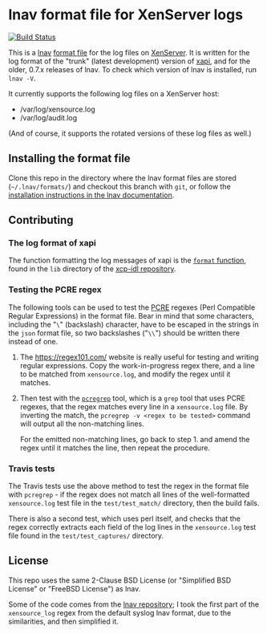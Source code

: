 # lnav format file for XenServer logs
[![Build Status](https://travis-ci.org/gaborigloi/lnav_xenserver_logs.svg?branch=lnav_0.7)](https://travis-ci.org/gaborigloi/lnav_xenserver_logs)

This is a [lnav](http://lnav.org/) [format
file](https://github.com/tstack/lnav/blob/v0.7.3/docs/source/formats.rst) for
the log files on [XenServer](http://xenserver.org/). It is written for the log
format of the "trunk" (latest development) version of
[xapi](https://xapi-project.github.io/), and for the older, 0.7.x releases of
lnav. To check which version of lnav is installed, run `lnav -V`.

It currently supports the following log files on a XenServer host:

- /var/log/xensource.log
- /var/log/audit.log

(And of course, it supports the rotated versions of these log files as well.)

## Installing the format file

Clone this repo in the directory where the lnav format files are stored
(`~/.lnav/formats/`) and checkout this branch with `git`, or follow the
[installation instructions in the lnav
documentation](https://github.com/tstack/lnav/blob/v0.7.3/docs/source/formats.rst#installing-formats).

## Contributing

### The log format of xapi

The function formatting the log messages of xapi is the [`format`
function](https://github.com/xapi-project/xcp-idl/blob/master/lib/debug.ml#L110),
found in the `lib` directory of the [xcp-idl
repository](https://github.com/xapi-project/xcp-idl).

### Testing the PCRE regex

The following tools can be used to test the [PCRE](http://pcre.org/) regexes
(Perl Compatible Regular Expressions) in the format file. Bear in mind that
some characters, including the "`\`" (backslash) character, have to be escaped
in the strings in the `json` format file, so two backslashes ("`\\`") should be
written there instead of one.

1. The <https://regex101.com/> website is really useful for testing and writing
   regular expressions. Copy the work-in-progress regex there, and a line to be
   matched from `xensource.log`, and modify the regex until it matches.

2. Then test with the
   [`pcregrep`](http://www.rexegg.com/pcregrep-pcretest.html) tool, which is a
   `grep` tool that uses PCRE regexes, that the regex matches every line in a
   `xensource.log` file. By inverting the match, the `pcregrep -v <regex to be
   tested>` command will output all the non-matching lines.

   For the emitted non-matching lines, go back to step 1. and amend the regex
   until it matches the line, then repeat the procedure.

### Travis tests

The Travis tests use the above method to test the regex in the format file with
`pcregrep` - if the regex does not match all lines of the well-formatted
`xensource.log` test file in the `test/test_match/` directory, then the build
fails.

There is also a second test, which uses perl itself, and checks that the regex
correctly extracts each field of the log lines in the `xensource.log` test file
found in the `test/test_captures/` directory.

## License

This repo uses the same 2-Clause BSD License (or "Simplified BSD License" or "FreeBSD
License") as lnav.

Some of the code comes from the [lnav
repository](https://github.com/tstack/lnav); I took the first part of the
`xensource_log` regex from the default syslog lnav format, due to the
similarities, and then simplified it.
